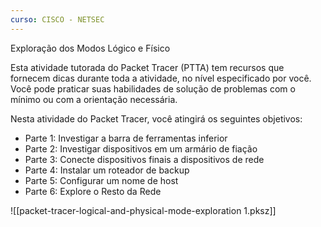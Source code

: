 ```yaml
---
curso: CISCO - NETSEC
---
```




Exploração dos Modos Lógico e Físico

Esta atividade tutorada do Packet Tracer (PTTA) tem recursos que fornecem dicas durante toda a atividade, no nível especificado por você. Você pode praticar suas habilidades de solução de problemas com o mínimo ou com a orientação necessária.

Nesta atividade do Packet Tracer, você atingirá os seguintes objetivos:

- Parte 1: Investigar a barra de ferramentas inferior
- Parte 2: Investigar dispositivos em um armário de fiação
- Parte 3: Conecte dispositivos finais a dispositivos de rede
- Parte 4: Instalar um roteador de backup
- Parte 5: Configurar um nome de host
- Parte 6: Explore o Resto da Rede


![[packet-tracer-logical-and-physical-mode-exploration 1.pksz]]